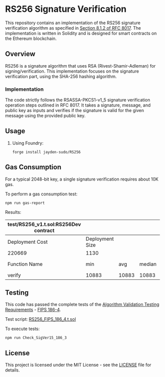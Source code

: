 # RS256 Signature Verification

This repository contains an implementation of the RS256 signature verification algorithm as specified in [Section 8.1.2 of RFC 8017](https://datatracker.ietf.org/doc/html/rfc8017#section-8.1.2). The implementation is written in Solidity and is designed for smart contracts on the Ethereum blockchain.

## Overview

RS256 is a signature algorithm that uses RSA (Rivest-Shamir-Adleman) for signing/verification. This implementation focuses on the signature verification part, using the SHA-256 hashing algorithm.



### Implementation

The code strictly follows the RSASSA-PKCS1-v1_5 signature verification operation steps outlined in RFC 8017. It takes a signature, message, and public key as inputs and verifies if the signature is valid for the given message using the provided public key.



## Usage

1. Using Foundry:

   ```shell
   forge install jayden-sudo/RS256
   ```



## Gas Consumption

For a typical 2048-bit key, a single signature verification requires about 10K gas.

To perform a gas consumption test:

```shell
npm run gas-report
```

Results:

| test/RS256_v1.t.sol:RS256Dev contract |                 |       |        |       |         |
| ------------------------------------- | --------------- | ----- | ------ | ----- | ------- |
| Deployment Cost                       | Deployment Size |       |        |       |         |
| 220669                                | 1130            |       |        |       |         |
| Function Name                         | min             | avg   | median | max   | # calls |
| verify                                | 10883           | 10883 | 10883  | 10883 | 1       |



## Testing

This code has passed the complete tests of the [Algorithm Validation Testing Requirements](https://csrc.nist.gov/Projects/Cryptographic-Algorithm-Validation-Program/Digital-Signatures#rsa2vs) - [FIPS 186-4](https://csrc.nist.gov/CSRC/media/Projects/Cryptographic-Algorithm-Validation-Program/documents/dss/186-3rsatestvectors.zip).

Test script: [RS256_FIPS_186_4.t.sol](test/RS256_FIPS_186_4.t.sol)

To execute tests:

```shell
npm run Check_SigVer15_186_3
```



## License

This project is licensed under the MIT License - see the [LICENSE](LICENSE) file for details.
